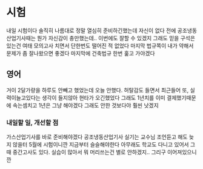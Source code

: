 # 시험

내일 시험이다 솔직히 나름대로 정말 열심히 준비하긴했는데 자신이 없다 전에 공조냉동산업기사때는 뭔가 자신감이 충만했는데.. 이번에도 잘할 수 있겠지 그래도 믿을 구석은 있는건 여태 모의고사 치면서
단한번도 떨어진 적 없었다 마지막 법규쪽이 내가 약해서 문제가 좀 잘나왔으면 좋겠다 마지막에 건축법규 한번 훑고 가야겠다

## 영어

거이 2달가량을 하루도 안빼고 했었는데 오늘 안했다. 허탈감도 들면서 최근들어 또, 실력이늘고있다는 생각이 들지않아 현타가 오긴했었다 그래도 1년치를 이미 결제했기때문에 속는셈치고 1년은 그냥 해야겠다
그래도 안한 것보다야 훨씬 낫겠지 

### 내일할 일, 개선할 점

가스산업기사를 바로 준비해야겠다 공조냉동산업기사 실기는 교수님 조언듣고 해도 늦지 않을터 5월에 시험이니깐 지금부터 슬슬해야한다 아무래도 학교도 다니고 있어서 그때 중간고사도 있다. 실습이 많아서
뭐 머리쓰는건 별로 안하겠지.. 그리구 이어져있으니깐
